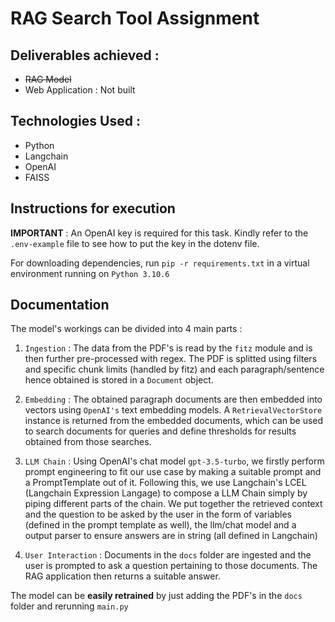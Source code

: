 # RAG Search Tool Assignment

## Deliverables achieved : 

 - ~~RAG Model~~
 - Web Application : Not built

## Technologies Used : 
 - Python
 - Langchain
 - OpenAI
 - FAISS


## Instructions for execution

__IMPORTANT__ : An OpenAI key is required for this task. 
Kindly refer to the `.env-example` file to see how to put the key in the dotenv file.

For downloading dependencies, run `pip -r requirements.txt` in a virtual environment running on `Python 3.10.6`
## Documentation

The model's workings can be divided into 4 main parts :  <br>

1) `Ingestion` : The data from the PDF's is read by the `fitz` module and is then further pre-processed with regex. The PDF is splitted using filters and specific chunk limits (handled by fitz) and each paragraph/sentence hence obtained is stored in a `Document` object.

2) `Embedding` : The obtained paragraph documents are then embedded into vectors using `OpenAI's` text embedding models. 
A `RetrievalVectorStore` instance is returned from the embedded documents, which can be used to search documents for queries and define thresholds for results obtained from those searches.

3) `LLM Chain` : Using OpenAI's chat model `gpt-3.5-turbo`, we firstly perform prompt engineering to fit our use case by making a suitable prompt and a PromptTemplate out of it. Following this, we use Langchain's LCEL (Langchain Expression Langage) to compose a LLM Chain simply by piping different parts of the chain. We put together the retrieved context and the question to be asked by the user in the form of variables (defined in the prompt template as well), the llm/chat model and a output parser to ensure answers are in string (all defined in Langchain)

3) `User Interaction` : Documents in the `docs` folder are ingested and the user is prompted to ask a question pertaining to those documents. The RAG application then returns a suitable answer. 

The model can be __easily retrained__ by just adding the PDF's in the `docs` folder and rerunning `main.py`


